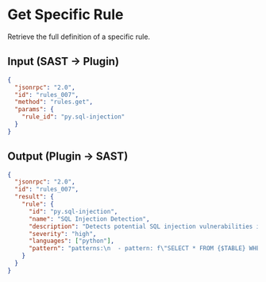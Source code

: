 # Get Specific Rule

Retrieve the full definition of a specific rule.

## Input (SAST → Plugin)

```json
{
  "jsonrpc": "2.0",
  "id": "rules_007",
  "method": "rules.get",
  "params": {
    "rule_id": "py.sql-injection"
  }
}
```

## Output (Plugin → SAST)

```json
{
  "jsonrpc": "2.0",
  "id": "rules_007",
  "result": {
    "rule": {
      "id": "py.sql-injection",
      "name": "SQL Injection Detection",
      "description": "Detects potential SQL injection vulnerabilities in Python code",
      "severity": "high",
      "languages": ["python"],
      "pattern": "patterns:\n  - pattern: f\"SELECT * FROM {$TABLE} WHERE {$CONDITION}\"\n  - pattern: f\"INSERT INTO {$TABLE} VALUES ({$VALUES})\"\nmetavar-regex:\n  $TABLE: \"[a-zA-Z_][a-zA-Z0-9_]*\"\nmessage: \"Potential SQL injection vulnerability\"\nowasp: [\"A03:2021\"]\ncwe: [\"CWE-89\"]"
    }
  }
}
```


